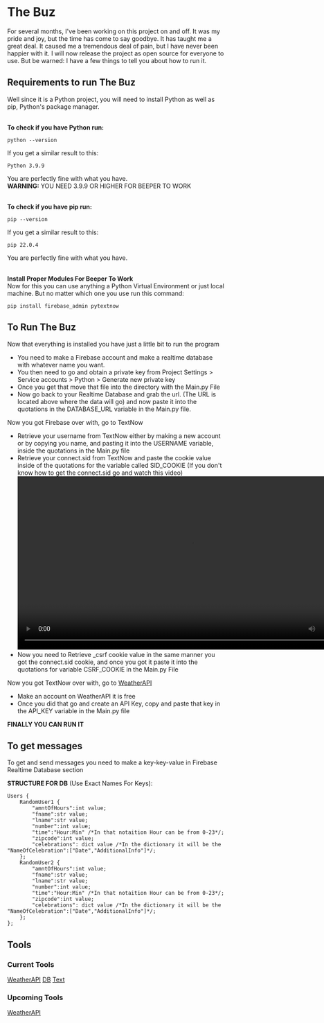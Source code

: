 # The Buz
For several months, I've been working on this project on and off. It was my pride and joy, but the time has come to say goodbye. It has taught me a great deal. It caused me a tremendous deal of pain, but I have never been happier with it. I will now release the project as open source for everyone to use. But be warned: I have a few things to tell you about how to run it.
## Requirements to run The Buz
Well since it is a Python project, you will need to install Python as well as pip, Python's package manager.

</br><b>To check if you have Python run:</b>
```
python --version
```
If you get a similar result to this:
```
Python 3.9.9
```
You are perfectly fine with what you have.
</br><b>WARNING:</b> YOU NEED 3.9.9 OR HIGHER FOR BEEPER TO WORK

</br><b>To check if you have pip run:</b>
```
pip --version
```
If you get a similar result to this:
```
pip 22.0.4
```
You are perfectly fine with what you have.

</br><b>Install Proper Modules For Beeper To Work</b>
</br>Now for this you can use anything a Python Virtual Environment or just local machine. But no matter which one you use run this command:
```
pip install firebase_admin pytextnow
```

## To Run The Buz
Now that everything is installed you have just a little bit to run the program

- You need to make a Firebase account and make a realtime database with whatever name you want.
- You then need to go and obtain a private key from Project Settings > Service accounts > Python > Generate new private key
- Once you get that move that file into the directory with the Main.py File
- Now go back to your Realtime Database and grab the url. (The URL is located above where the data will go) and now paste it into the quotations in the DATABASE_URL variable in the Main.py file.

Now you got Firebase over with, go to TextNow

- Retrieve your username from TextNow either by making a new account or by copying you name, and pasting it into the USERNAME variable, inside the quotations in the Main.py file
- Retrieve your connect.sid from TextNow and paste the cookie value inside of the quotations for the variable called SID_COOKIE (If you don't know how to get the connect.sid go and watch this video)
<video src="Videos/SID_COOKIE.mp4" type="video/mp4" controls width=800></video>
- Now you need to Retrieve _csrf cookie value in the same manner you got the connect.sid cookie, and once you got it paste it into the quotations for variable CSRF_COOKIE in the Main.py File

Now you got TextNow over with, go to [WeatherAPI](https://www.weatherapi.com/)
- Make an account on WeatherAPI it is free
- Once you did that go and create an API Key, copy and paste that key in the API_KEY variable in the Main.py file

<b>FINALLY YOU CAN RUN IT</b>

## To get messages
To get and send messages you need to make a key-key-value in Firebase Realtime Database section

<b>STRUCTURE FOR DB</b> (Use Exact Names For Keys):
```
Users {
    RandomUser1 {
        "amntOfHours":int value;
        "fname":str value;
        "lname":str value;
        "number":int value;
        "time":"Hour:Min" /*In that notaition Hour can be from 0-23*/;
        "zipcode":int value;
        "celebrations": dict value /*In the dictionary it will be the "NameOfCelebration":["Date","AdditionalInfo"]*/;
    };
    RandomUser2 {
        "amntOfHours":int value;
        "fname":str value;
        "lname":str value;
        "number":int value;
        "time":"Hour:Min" /*In that notaition Hour can be from 0-23*/;
        "zipcode":int value;
        "celebrations": dict value /*In the dictionary it will be the "NameOfCelebration":["Date","AdditionalInfo"]*/;
    };
};
```

## Tools
### Current Tools
[WeatherAPI](https://www.weatherapi.com/)
[DB](https://firebase.com)
[Text](https://www.textnow.com)

### Upcoming Tools
[WeatherAPI](https://www.visualcrossing.com/weather-data)
